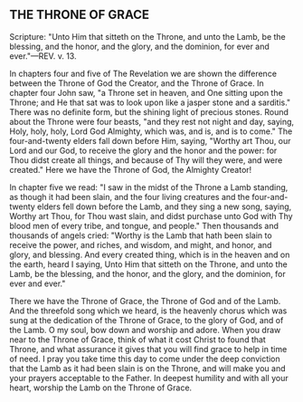 ## THE THRONE OF GRACE ##

Scripture: "Unto Him that sitteth on the Throne, and unto the Lamb, be the blessing, and the honor, and the glory, and the dominion, for ever and ever."—REV. v. 13.



In chapters four and five of The Revelation we are shown the difference between the Throne of God the Creator, and the Throne of Grace. In chapter four John saw, "a Throne set in heaven, and One sitting upon the Throne; and He that sat was to look upon like a jasper stone and a sarditis." There was no definite form, but the shining light of precious stones. Round about the Throne were four beasts, "and they rest not night and day, saying, Holy, holy, holy, Lord God Almighty, which was, and is, and is to come." The four-and-twenty elders fall down before Him, saying, "Worthy art Thou, our Lord and our God, to receive the glory and the honor and the power: for Thou didst create all things, and because of Thy will they were, and were created." Here we have the Throne of God, the Almighty Creator!



In chapter five we read: "I saw in the midst of the Throne a Lamb standing, as though it had been slain, and the four living creatures and the four-and-twenty elders fell down before the Lamb, and they sing a new song, saying, Worthy art Thou, for Thou wast slain, and didst purchase unto God with Thy blood men of every tribe, and tongue, and people." Then thousands and thousands of angels cried: "Worthy is the Lamb that hath been slain to receive the power, and riches, and wisdom, and might, and honor, and glory, and blessing. And every created thing, which is in the heaven and on the earth, heard I saying, Unto Him that sitteth on the Throne, and unto the Lamb, be the blessing, and the honor, and the glory, and the dominion, for ever and ever."



There we have the Throne of Grace, the Throne of God and of the Lamb. And the threefold song which we heard, is the heavenly chorus which was sung at the dedication of the Throne of Grace, to the glory of God, and of the Lamb. O my soul, bow down and worship and adore. When you draw near to the Throne of Grace, think of what it cost Christ to found that Throne, and what assurance it gives that you will find grace to help in time of need. I pray you take time this day to come under the deep conviction that the Lamb as it had been slain is on the Throne, and will make you and your prayers acceptable to the Father. In deepest humility and with all your heart, worship the Lamb on the Throne of Grace.

